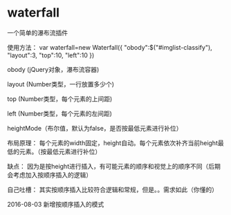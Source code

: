 ﻿# waterfall
一个简单的瀑布流插件

使用方法：
var waterfall=new Waterfall({
	"obody":$("#imglist-classify"),
	"layout":3,
	"top":10,
	"left":10
})

obody (jQuery对象，瀑布流容器)

layout (Number类型，一行放置多少个)

top (Number类型，每个元素的上间距)

left (Number类型，每个元素的左间距)

heightMode（布尔值，默认为false，是否按最低元素进行补位）


布局原理：
每个元素的width固定，height自动。每个元素依次补齐当前height最低的元素。（按最低元素进行补位）

缺点：
因为是按height进行插入，有可能元素的顺序和视觉上的顺序不同（后期会考虑加入按顺序插入的逻辑）

自己吐槽：
其实按顺序插入比较符合逻辑和常规，但是。。需求如此（你懂的）

2016-08-03 新增按顺序插入的模式
